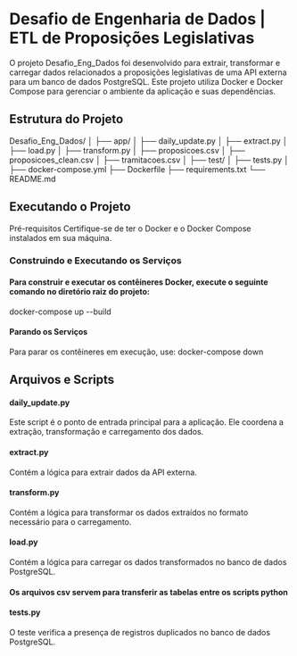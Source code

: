 # Desafio de Engenharia de Dados | ETL de Proposições Legislativas

O projeto Desafio_Eng_Dados foi desenvolvido para extrair, transformar e carregar dados relacionados a proposições legislativas de uma API externa para um banco de dados PostgreSQL. Este projeto utiliza Docker e Docker Compose para gerenciar o ambiente da aplicação e suas dependências.

## Estrutura do Projeto

Desafio_Eng_Dados/
│
├── app/
│   ├── daily_update.py
│   ├── extract.py
│   ├── load.py
│   ├── transform.py
│   ├── proposicoes.csv
│   ├── proposicoes_clean.csv
│   ├── tramitacoes.csv
│
├── test/
│   ├── tests.py
│
├── docker-compose.yml
├── Dockerfile
├── requirements.txt
└── README.md

## Executando o Projeto
Pré-requisitos
Certifique-se de ter o Docker e o Docker Compose instalados em sua máquina.

### Construindo e Executando os Serviços

#### Para construir e executar os contêineres Docker, execute o seguinte comando no diretório raiz do projeto:
docker-compose up --build

#### Parando os Serviços
Para parar os contêineres em execução, use:
docker-compose down

## Arquivos e Scripts
#### daily_update.py
Este script é o ponto de entrada principal para a aplicação. Ele coordena a extração, transformação e carregamento dos dados.

#### extract.py
Contém a lógica para extrair dados da API externa.

#### transform.py
Contém a lógica para transformar os dados extraídos no formato necessário para o carregamento.

#### load.py
Contém a lógica para carregar os dados transformados no banco de dados PostgreSQL.

#### Os arquivos csv servem para transferir as tabelas entre os scripts python

#### tests.py
O teste verifica a presença de registros duplicados no banco de dados PostgreSQL.
